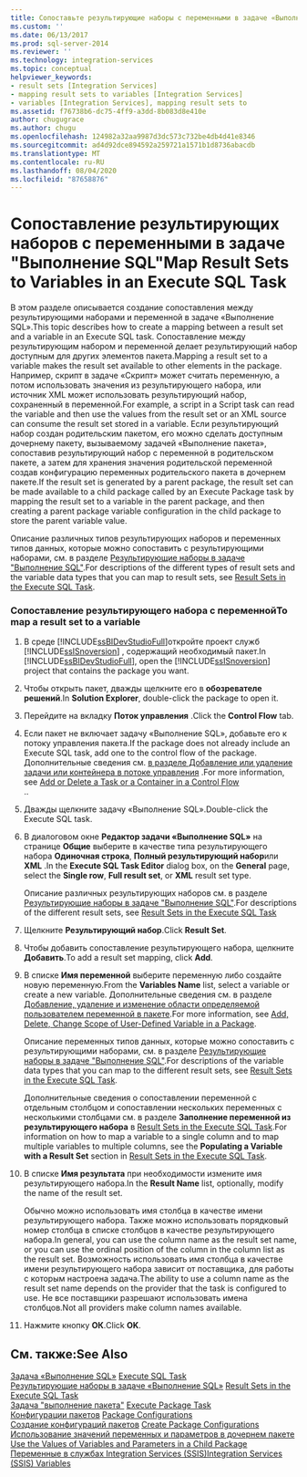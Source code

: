 ```yaml
---
title: Сопоставьте результирующие наборы с переменными в задаче «Выполнение SQL» | Документация Майкрософт
ms.custom: ''
ms.date: 06/13/2017
ms.prod: sql-server-2014
ms.reviewer: ''
ms.technology: integration-services
ms.topic: conceptual
helpviewer_keywords:
- result sets [Integration Services]
- mapping result sets to variables [Integration Services]
- variables [Integration Services], mapping result sets to
ms.assetid: f76738b6-dc75-4ff9-a3dd-8b083d8e410e
author: chugugrace
ms.author: chugu
ms.openlocfilehash: 124982a32aa9987d3dc573c732be4db4d41e8346
ms.sourcegitcommit: ad4d92dce894592a259721a1571b1d8736abacdb
ms.translationtype: MT
ms.contentlocale: ru-RU
ms.lasthandoff: 08/04/2020
ms.locfileid: "87658876"
---
```

# <a name="map-result-sets-to-variables-in-an-execute-sql-task"></a><span data-ttu-id="3a4de-102">Сопоставление результирующих наборов с переменными в задаче "Выполнение SQL"</span><span class="sxs-lookup"><span data-stu-id="3a4de-102">Map Result Sets to Variables in an Execute SQL Task</span></span>
  <span data-ttu-id="3a4de-103">В этом разделе описывается создание сопоставления между результирующими наборами и переменной в задаче «Выполнение SQL».</span><span class="sxs-lookup"><span data-stu-id="3a4de-103">This topic describes how to create a mapping between a result set and a variable in an Execute SQL task.</span></span> <span data-ttu-id="3a4de-104">Сопоставление между результирующим набором и переменной делает результирующий набор доступным для других элементов пакета.</span><span class="sxs-lookup"><span data-stu-id="3a4de-104">Mapping a result set to a variable makes the result set available to other elements in the package.</span></span> <span data-ttu-id="3a4de-105">Например, скрипт в задаче «Скрипт» может считать переменную, а потом использовать значения из результирующего набора, или источник XML может использовать результирующий набор, сохраненный в переменной.</span><span class="sxs-lookup"><span data-stu-id="3a4de-105">For example, a script in a Script task can read the variable and then use the values from the result set or an XML source can consume the result set stored in a variable.</span></span> <span data-ttu-id="3a4de-106">Если результирующий набор создан родительским пакетом, его можно сделать доступным дочернему пакету, вызываемому задачей «Выполнение пакета», сопоставив результирующий набор с переменной в родительском пакете, а затем для хранения значения родительской переменной создав конфигурацию переменных родительского пакета в дочернем пакете.</span><span class="sxs-lookup"><span data-stu-id="3a4de-106">If the result set is generated by a parent package, the result set can be made available to a child package called by an Execute Package task by mapping the result set to a variable in the parent package, and then creating a parent package variable configuration in the child package to store the parent variable value.</span></span>  
  
 <span data-ttu-id="3a4de-107">Описание различных типов результирующих наборов и переменных типов данных, которые можно сопоставить с результирующими наборами, см. в разделе [Результирующие наборы в задаче "Выполнение SQL"](control-flow/execute-sql-task.md).</span><span class="sxs-lookup"><span data-stu-id="3a4de-107">For descriptions of the different types of result sets and the variable data types that you can map to result sets, see [Result Sets in the Execute SQL Task](control-flow/execute-sql-task.md).</span></span>  
  
### <a name="to-map-a-result-set-to-a-variable"></a><span data-ttu-id="3a4de-108">Сопоставление результирующего набора с переменной</span><span class="sxs-lookup"><span data-stu-id="3a4de-108">To map a result set to a variable</span></span>  
  
1.  <span data-ttu-id="3a4de-109">В среде [!INCLUDE[ssBIDevStudioFull](../includes/ssbidevstudiofull-md.md)]откройте проект служб [!INCLUDE[ssISnoversion](../includes/ssisnoversion-md.md)] , содержащий необходимый пакет.</span><span class="sxs-lookup"><span data-stu-id="3a4de-109">In [!INCLUDE[ssBIDevStudioFull](../includes/ssbidevstudiofull-md.md)], open the [!INCLUDE[ssISnoversion](../includes/ssisnoversion-md.md)] project that contains the package you want.</span></span>  
  
2.  <span data-ttu-id="3a4de-110">Чтобы открыть пакет, дважды щелкните его в **обозревателе решений**.</span><span class="sxs-lookup"><span data-stu-id="3a4de-110">In **Solution Explorer**, double-click the package to open it.</span></span>  
  
3.  <span data-ttu-id="3a4de-111">Перейдите на вкладку **Поток управления** .</span><span class="sxs-lookup"><span data-stu-id="3a4de-111">Click the **Control Flow** tab.</span></span>  
  
4.  <span data-ttu-id="3a4de-112">Если пакет не включает задачу «Выполнение SQL», добавьте его к потоку управления пакета.</span><span class="sxs-lookup"><span data-stu-id="3a4de-112">If the package does not already include an Execute SQL task, add one to the control flow of the package.</span></span> <span data-ttu-id="3a4de-113">Дополнительные сведения см. [в разделе Добавление или удаление задачи или контейнера в потоке управления](control-flow/add-or-delete-a-task-or-a-container-in-a-control-flow.md) .</span><span class="sxs-lookup"><span data-stu-id="3a4de-113">For more information, see [Add or Delete a Task or a Container in a Control Flow](control-flow/add-or-delete-a-task-or-a-container-in-a-control-flow.md)</span></span>  
  <span data-ttu-id="3a4de-114">.</span><span class="sxs-lookup"><span data-stu-id="3a4de-114">.</span></span>  
  
5.  <span data-ttu-id="3a4de-115">Дважды щелкните задачу «Выполнение SQL».</span><span class="sxs-lookup"><span data-stu-id="3a4de-115">Double-click the Execute SQL task.</span></span>  
  
6.  <span data-ttu-id="3a4de-116">В диалоговом окне **Редактор задачи «Выполнение SQL»** на странице **Общие** выберите в качестве типа результирующего набора **Одиночная строка**, **Полный результирующий набор**или **XML** .</span><span class="sxs-lookup"><span data-stu-id="3a4de-116">In the **Execute SQL Task Editor** dialog box, on the **General** page, select the **Single row**, **Full result set**, or **XML** result set type.</span></span>  
  
     <span data-ttu-id="3a4de-117">Описание различных результирующих наборов см. в разделе [Результирующие наборы в задаче "Выполнение SQL"](result-sets-in-the-execute-sql-task.md).</span><span class="sxs-lookup"><span data-stu-id="3a4de-117">For descriptions of the different result sets, see [Result Sets in the Execute SQL Task](result-sets-in-the-execute-sql-task.md)</span></span>  
  
7.  <span data-ttu-id="3a4de-118">Щелкните **Результирующий набор**.</span><span class="sxs-lookup"><span data-stu-id="3a4de-118">Click **Result Set**.</span></span>  
  
8.  <span data-ttu-id="3a4de-119">Чтобы добавить сопоставление результирующего набора, щелкните **Добавить**.</span><span class="sxs-lookup"><span data-stu-id="3a4de-119">To add a result set mapping, click **Add**.</span></span>  
  
9. <span data-ttu-id="3a4de-120">В списке **Имя переменной** выберите переменную либо создайте новую переменную.</span><span class="sxs-lookup"><span data-stu-id="3a4de-120">From the **Variables Name** list, select a variable or create a new variable.</span></span> <span data-ttu-id="3a4de-121">Дополнительные сведения см. в разделе [Добавление, удаление и изменение области определяемой пользователем переменной в пакете](../../2014/integration-services/add-delete-change-scope-of-user-defined-variable-in-a-package.md).</span><span class="sxs-lookup"><span data-stu-id="3a4de-121">For more information, see [Add, Delete, Change Scope of User-Defined Variable in a Package](../../2014/integration-services/add-delete-change-scope-of-user-defined-variable-in-a-package.md).</span></span>  
  
     <span data-ttu-id="3a4de-122">Описание переменных типов данных, которые можно сопоставить с результирующими наборами, см. в разделе [Результирующие наборы в задаче "Выполнение SQL"](result-sets-in-the-execute-sql-task.md).</span><span class="sxs-lookup"><span data-stu-id="3a4de-122">For descriptions of the variable data types that you can map to the different result sets, see [Result Sets in the Execute SQL Task](result-sets-in-the-execute-sql-task.md).</span></span>  
  
     <span data-ttu-id="3a4de-123">Дополнительные сведения о сопоставлении переменной с отдельным столбцом и сопоставлении нескольких переменных с несколькими столбцами см. в разделе **Заполнение переменной из результирующего набора** в [Result Sets in the Execute SQL Task](control-flow/execute-sql-task.md).</span><span class="sxs-lookup"><span data-stu-id="3a4de-123">For information on how to map a variable to a single column and to map multiple variables to multiple columns, see the **Populating a Variable with a Result Set** section in [Result Sets in the Execute SQL Task](control-flow/execute-sql-task.md).</span></span>  
  
10. <span data-ttu-id="3a4de-124">В списке **Имя результата** при необходимости измените имя результирующего набора.</span><span class="sxs-lookup"><span data-stu-id="3a4de-124">In the **Result Name** list, optionally, modify the name of the result set.</span></span>  
  
     <span data-ttu-id="3a4de-125">Обычно можно использовать имя столбца в качестве имени результирующего набора. Также можно использовать порядковый номер столбца в списке столбцов в качестве результирующего набора.</span><span class="sxs-lookup"><span data-stu-id="3a4de-125">In general, you can use the column name as the result set name, or you can use the ordinal position of the column in the column list as the result set.</span></span> <span data-ttu-id="3a4de-126">Возможность использовать имя столбца в качестве имени результирующего набора зависит от поставщика, для работы с которым настроена задача.</span><span class="sxs-lookup"><span data-stu-id="3a4de-126">The ability to use a column name as the result set name depends on the provider that the task is configured to use.</span></span> <span data-ttu-id="3a4de-127">Не все поставщики разрешают использовать имена столбцов.</span><span class="sxs-lookup"><span data-stu-id="3a4de-127">Not all providers make column names available.</span></span>  
  
11. <span data-ttu-id="3a4de-128">Нажмите кнопку **ОК**.</span><span class="sxs-lookup"><span data-stu-id="3a4de-128">Click **OK**.</span></span>  
  
## <a name="see-also"></a><span data-ttu-id="3a4de-129">См. также:</span><span class="sxs-lookup"><span data-stu-id="3a4de-129">See Also</span></span>  
 <span data-ttu-id="3a4de-130">[Задача «Выполнение SQL»](control-flow/execute-sql-task.md) </span><span class="sxs-lookup"><span data-stu-id="3a4de-130">[Execute SQL Task](control-flow/execute-sql-task.md) </span></span>  
 <span data-ttu-id="3a4de-131">[Результирующие наборы в задаче «Выполнение SQL»](result-sets-in-the-execute-sql-task.md) </span><span class="sxs-lookup"><span data-stu-id="3a4de-131">[Result Sets in the Execute SQL Task](result-sets-in-the-execute-sql-task.md) </span></span>  
 <span data-ttu-id="3a4de-132">[Задача "выполнение пакета"](control-flow/execute-package-task.md) </span><span class="sxs-lookup"><span data-stu-id="3a4de-132">[Execute Package Task](control-flow/execute-package-task.md) </span></span>  
 <span data-ttu-id="3a4de-133">[Конфигурации пакетов](../../2014/integration-services/package-configurations.md) </span><span class="sxs-lookup"><span data-stu-id="3a4de-133">[Package Configurations](../../2014/integration-services/package-configurations.md) </span></span>  
 <span data-ttu-id="3a4de-134">[Создание конфигураций пакетов](../../2014/integration-services/create-package-configurations.md) </span><span class="sxs-lookup"><span data-stu-id="3a4de-134">[Create Package Configurations](../../2014/integration-services/create-package-configurations.md) </span></span>  
 <span data-ttu-id="3a4de-135">[Использование значений переменных и параметров в дочернем пакете](../../2014/integration-services/use-the-values-of-variables-and-parameters-in-a-child-package.md) </span><span class="sxs-lookup"><span data-stu-id="3a4de-135">[Use the Values of Variables and Parameters in a Child Package](../../2014/integration-services/use-the-values-of-variables-and-parameters-in-a-child-package.md) </span></span>  
 [<span data-ttu-id="3a4de-136">Переменные в службах Integration Services (SSIS)</span><span class="sxs-lookup"><span data-stu-id="3a4de-136">Integration Services &#40;SSIS&#41; Variables</span></span>](integration-services-ssis-variables.md)  
  
  
